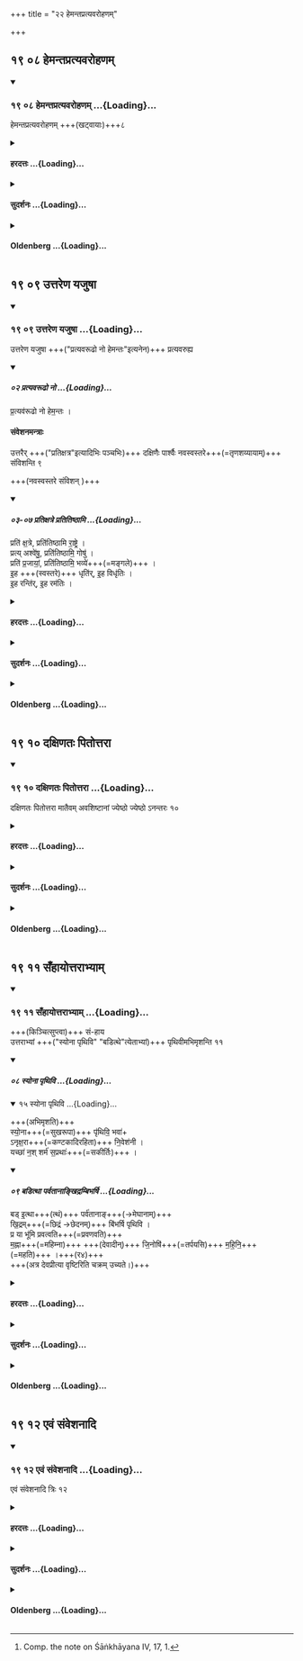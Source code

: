 +++
title = "२२ हेमन्तप्रत्यवरोहणम्"

+++


## १९ ०८ हेमन्तप्रत्यवरोहणम्

<div class="js_include" includetitle="true" newlevelforh1="3" unfilled url="/vedAH_yajuH/taittirIyam/sUtram/ApastambaH/gRhyam/sUtra-pAThaH/vishvAsa-prastutiH/22_hemantapratyavarohaNam/19_08_hemantapratyavarohaNam.md">
<details open><summary><h3>१९ ०८ हेमन्तप्रत्यवरोहणम् ...{Loading}...</h3></summary>

हेमन्तप्रत्यवरोहणम् +++(खट्वायाः)+++८  

</details>
</div>
<div class="js_include collapsed" newlevelforh1="4" title="हरदत्तः" unfilled url="/vedAH_yajuH/taittirIyam/sUtram/ApastambaH/gRhyam/sUtra-pAThaH/haradattaH/22_hemantapratyavarohaNam/19_08_hemantapratyavarohaNam.md">
<details><summary><h4>हरदत्तः ...{Loading}...</h4></summary>

+++(सम्पादकटिप्पनी - सूत्रमिदमग्रिमे व्याख्यातम् ।)+++

</details>
</div>
<div class="js_include collapsed" newlevelforh1="4" title="सुदर्शनः" unfilled url="/vedAH_yajuH/taittirIyam/sUtram/ApastambaH/gRhyam/sUtra-pAThaH/sudarshanaH/22_hemantapratyavarohaNam/19_08_hemantapratyavarohaNam.md">
<details><summary><h4>सुदर्शनः ...{Loading}...</h4></summary>

+++(सम्पादकटिप्पनी - सूत्रमिदमग्रिमे व्याख्यातम् ।)+++
</details>
</div>
<div class="js_include collapsed" newlevelforh1="4" title="Oldenberg" unfilled url="/vedAH_yajuH/taittirIyam/sUtram/ApastambaH/gRhyam/sUtra-pAThaH/oldenberg/22_hemantapratyavarohaNam/19_08_hemantapratyavarohaNam.md">
<details><summary><h4>Oldenberg ...{Loading}...</h4></summary>

8. [^1]  (Now follows) the 'redescent' in the winter.


[^1]:  Comp. the note on Śāṅkhāyana IV, 17, 1.

</details>
</div>

## १९ ०९ उत्तरेण यजुषा

<div class="js_include" includetitle="true" newlevelforh1="3" unfilled url="/vedAH_yajuH/taittirIyam/sUtram/ApastambaH/gRhyam/sUtra-pAThaH/vishvAsa-prastutiH/22_hemantapratyavarohaNam/19_09_uttareNa_yajuShA.md">
<details open><summary><h3>१९ ०९ उत्तरेण यजुषा ...{Loading}...</h3></summary>

उत्तरेण यजुषा +++("प्रत्यवरूढो नो हेमन्तः"इत्यनेन)+++ प्रत्यवरुह्य  

<div class="js_include" includetitle="false" newlevelforh1="2" unfilled="" url="/vedAH_yajuH/taittirIyam/sUtram/ApastambaH/gRhyam/ekAgnikANDam/vishvAsa-prastutiH/2_18/02_pratyavarUDho_no.md">
<details open=""><summary><h5>०२ प्रत्यवरूढो नो ...{Loading}...</h5></summary>


प्र॒त्यव॑रूढो नो हेम॒न्तः ।  

</details>
</div>

#### संवेशनमन्त्राः  
उत्तरैर् +++("प्रतिक्षत्र"इत्यादिभिः पञ्चभिः)+++ दक्षिणैः पार्श्वैः नवस्वस्तरे+++(=तृणशय्यायाम्)+++ संविशन्ति ९  

+++(नवस्वस्तरे संविशन् )+++  
<div class="js_include" includetitle="false" newlevelforh1="2" unfilled="" url="/vedAH_yajuH/taittirIyam/sUtram/ApastambaH/gRhyam/ekAgnikANDam/vishvAsa-prastutiH/2_18/03-07_pratixatre_pratitiShThAmi.md">
<details open=""><summary><h5>०३-०७ प्रतिक्षत्रे प्रतितिष्ठामि ...{Loading}...</h5></summary>


प्रति॑ क्ष॒त्रे, प्रति॑तिष्ठामि रा॒ष्ट्रे ।  
प्रत्य् अश्वे॑षु॒, प्रति॑तिष्ठामि॒ गोषु॑ ।  
प्रति॑ प्र॒जायां॒, प्रति॑तिष्ठामि॒ भव्ये॑+++(=मङ्गले)+++ ।  
इ॒ह +++(स्वस्तरे)+++ धृति॑र्, इ॒ह विधृ॑तिः ।  
इ॒ह रन्ति॑र्, इ॒ह रम॑तिः ।  

</details>
</div>
</details>
</div>
<div class="js_include collapsed" newlevelforh1="4" title="हरदत्तः" unfilled url="/vedAH_yajuH/taittirIyam/sUtram/ApastambaH/gRhyam/sUtra-pAThaH/haradattaH/22_hemantapratyavarohaNam/19_09_uttareNa_yajuShA.md">
<details><summary><h4>हरदत्तः ...{Loading}...</h4></summary>

हेमन्तप्रत्यवरोहणं नाम कर्म नित्यं संवत्सरे संवत्सरे कर्तव्यम्, तदुपदिश्यते—हेमन्ते प्राप्ते खट्वां विहाय पलालस्वस्तरे शेते ।
हेमन्तं ऋतुं प्रति खट्वाया अवरोहणं **हेमन्तप्रत्यवरोहणं, तदुत्तरेण यजुषा** कर्तव्यं "प्रत्यवरूढो नो हेमन्त" इत्यनेन ।
कः पुनरस्य कालः? यस्यां व्युष्टायां हेमन्तः प्रवर्तते शरन्निवर्तते, सा रात्रिरस्य कालः ।
(अपर आह–मार्गशीर्ष्यां पौर्णमास्यामस्तमिते स्थालीपाकान्ते प्रत्यवरोहणं सर्वेषां प्रसिद्धत्वादिति ।
अन्ये—मार्गशीर्ष्यां पौर्णमास्यामित्यनुवर्तयन्ति । )
तत्र प्रत्यवरुह्य तत **उत्तरैर्** मन्त्रैः "प्रतिक्षत्र" इत्यादिभिः पञ्चभिः **नवस्वस्तरे** नवैः पलाशैः कस्पिते शयनीये **दक्षिणैः पार्श्वैः** दक्षिणानि पार्श्वान्यधः कृत्वा **संविशन्ति** शेरते ।
गृहमेधिनः अमात्याश्च पुत्रादयः कुमार्यश्चाप्रत्ताः ।
नित्यस्यैव संवेशनस्य नियमविधिरयम्—निशायां यत्संवेशनं संवप्नार्थं तदस्यां निशायामेव कर्तव्यमिति ।
प्रत्यवरोहणमन्त्रोऽपि तस्मिन्नेव काले वक्तव्यः ॥८॥

</details>
</div>
<div class="js_include collapsed" newlevelforh1="4" title="सुदर्शनः" unfilled url="/vedAH_yajuH/taittirIyam/sUtram/ApastambaH/gRhyam/sUtra-pAThaH/sudarshanaH/22_hemantapratyavarohaNam/19_09_uttareNa_yajuShA.md">
<details><summary><h4>सुदर्शनः ...{Loading}...</h4></summary>

यस्मिन् कर्माणि हेमन्ते खष्ट्वातः प्रत्यवरोहणं तद्धे**मन्तप्रत्यवरोहणं** नाम कर्मोपदिश्यत इति शेषः ।
अस्मादेव च योगिकान्नामधेयात् "प्रत्यवरूढो नो हेमन्तः" इति मन्त्रलिङ्गाच्चेदं कर्म हेमन्ते प्रथमायां रात्रौ कर्तव्यमिति विधिः कल्प्यते ।
केचित्–"मार्गशीर्ष्यां पौर्णमास्यामस्तमिते" (आप.गृ.१९-३.) इत्यनुवर्तनात्तत्रेदं कर्तव्यमिति ॥८॥
**उत्तरेण यजुषा** "प्रत्यवरूढो नो हेमन्तः" इत्यनेन गृहस्थः पत्न्यादयश्च **नवस्वस्तरे** आरुह्य खष्ट्वातो हेमन्ते प्रत्यवरोहन्ति यावद्धेमन्तस्तावत्खष्ट्वां शय्यां विमुच्य नवस्वस्तर एव शयीमहीति बुद्धिं कुर्वन्तीत्यर्थः ।
न पुनः पूर्वमदृष्टार्थं खष्ट्वामारुह्य मन्त्रेण स्वस्तरं प्रत्यवरोहन्तीति ।
अनन्तरम् **उत्तरैर्**मन्त्रैः "प्रतिक्षत्रे" इत्यादिभिः प्रथमैः पञ्चभिः ।
**नवस्वस्तरे** नवैः पलाशैः कल्पिते शयनीये **दक्षिणैः पार्श्वैः**
दक्षिणानि पार्श्वान्यधः कृत्वा प्रक्छिरसस् **संविशन्ति** ॥९॥
</details>
</div>
<div class="js_include collapsed" newlevelforh1="4" title="Oldenberg" unfilled url="/vedAH_yajuH/taittirIyam/sUtram/ApastambaH/gRhyam/sUtra-pAThaH/oldenberg/22_hemantapratyavarohaNam/19_09_uttareNa_yajuShA.md">
<details><summary><h4>Oldenberg ...{Loading}...</h4></summary>

9. With the next Yajus (II, 18, 2) they 'redescend' (or take as their sleeping-place a layer of straw instead of the high bedsteads which they have used before). With the next Yajus formulas (II, 18, 3-7) they lie down on a new layer (of straw) on their right sides,

</details>
</div>

## १९ १० दक्षिणतः पितोत्तरा

<div class="js_include" includetitle="true" newlevelforh1="3" unfilled url="/vedAH_yajuH/taittirIyam/sUtram/ApastambaH/gRhyam/sUtra-pAThaH/vishvAsa-prastutiH/22_hemantapratyavarohaNam/19_10_daxiNataH_pitottarA.md">
<details open><summary><h3>१९ १० दक्षिणतः पितोत्तरा ...{Loading}...</h3></summary>

दक्षिणतः पितोत्तरा मातैवम् अवशिष्टानां ज्येष्ठो ज्येष्ठो ऽनन्तरः १०  

</details>
</div>
<div class="js_include collapsed" newlevelforh1="4" title="हरदत्तः" unfilled url="/vedAH_yajuH/taittirIyam/sUtram/ApastambaH/gRhyam/sUtra-pAThaH/haradattaH/22_hemantapratyavarohaNam/19_10_daxiNataH_pitottarA.md">
<details><summary><h4>हरदत्तः ...{Loading}...</h4></summary>

तेषां संविशतां यः **पिता** स **दक्षिणश्**शेते या माता सो**त्तरा** ।
तयोरन्योन्यापेक्ष दक्षिणोत्तरत्वं "सामात्यः प्राक्शिरा उदङ्मुखः" (आश्व.गृ.२-३-६) इत्याश्वलायनः ।
"मन्त्रविदो मन्त्रान् जपेयुः" (अश्व.गृ.२-३-९.) इति च ॥९॥
**अवशिष्टा** अमात्यास्तेषां यो यो **ज्येष्ठः** कुमारः कुमारी वा स पितुर्दक्षिणतः तदनन्तरो मातुरुत्तरतः ।
तृतीयः प्रथमस्य दक्षिणतः । चतुर्थो द्वितीयस्योत्तरत इत्यादि ।
अन्ये मातुरेवोत्तरतोऽनुज्येष्ठं संवेशनमिच्छन्ति ।
सर्वे प्राक्शिरसः उदङ्मुखाः मन्त्रविदश्च मन्त्रान् जपेयुः ।
अनन्तरवचनं संश्लेषार्थम् ॥१०॥

</details>
</div>
<div class="js_include collapsed" newlevelforh1="4" title="सुदर्शनः" unfilled url="/vedAH_yajuH/taittirIyam/sUtram/ApastambaH/gRhyam/sUtra-pAThaH/sudarshanaH/22_hemantapratyavarohaNam/19_10_daxiNataH_pitottarA.md">
<details><summary><h4>सुदर्शनः ...{Loading}...</h4></summary>

**दक्षिणतः पितोत्तरा मातेति** दक्षिणोत्तरत्वमन्योन्यापेक्षम् ।
**अवशिष्टानां** पुत्रादीनां मध्ये यो यो **ज्येष्ठः** पुत्रो दुहिता वा स स दक्षिणोऽनन्तरश्च, यो यः कनीयान् स स उत्तरोऽनन्तरश्च ; एवमित्यतिदेशात् ।
एतदुक्तं भवति– यस्सर्वज्येष्ठस्स मातुरुत्तरोऽनन्तरः, यो द्वितीयो ज्येष्ठस्स सर्वज्येष्ठस्य उत्तरोऽनन्तर इत्यादि ।
केचित्—सर्वज्येष्ठः पितुर्दक्षिणस्तदनन्तरज्येष्ठो मातुरुत्तर इत्यादीति ॥१०॥
</details>
</div>
<div class="js_include collapsed" newlevelforh1="4" title="Oldenberg" unfilled url="/vedAH_yajuH/taittirIyam/sUtram/ApastambaH/gRhyam/sUtra-pAThaH/oldenberg/22_hemantapratyavarohaNam/19_10_daxiNataH_pitottarA.md">
<details><summary><h4>Oldenberg ...{Loading}...</h4></summary>

10. The father to the south, the mother to the north (of him), and so the others, one after the other from the eldest to the youngest.

</details>
</div>

## १९ ११ सँहायोत्तराभ्याम्

<div class="js_include" includetitle="true" newlevelforh1="3" unfilled url="/vedAH_yajuH/taittirIyam/sUtram/ApastambaH/gRhyam/sUtra-pAThaH/vishvAsa-prastutiH/22_hemantapratyavarohaNam/19_11_sa.NhAyottarAbhyAm.md">
<details open><summary><h3>१९ ११ सँहायोत्तराभ्याम् ...{Loading}...</h3></summary>

+++(किञ्चित्सुप्त्वा)+++ सं-हाय  
उत्तराभ्यां +++("स्योना पृथिवि" "बडित्थे"त्येताभ्यां)+++ पृथिवीमभिमृशन्ति ११  
<div class="js_include" includetitle="true" newlevelforh1="2" unfilled="" url="/vedAH_yajuH/taittirIyam/sUtram/ApastambaH/gRhyam/ekAgnikANDam/vishvAsa-prastutiH/2_18/08_syonA_pRthivi.md">
<details open=""><summary><h5>०८ स्योना पृथिवि ...{Loading}...</h5></summary>
<div class="js_include" includetitle="false" newlevelforh1="2" unfilled="" url="/vedAH_Rk/shAkalam/saMhitA/vishvAsa-prastutiH/01/022/15_syonA_pRthivi.md">
<details open=""><summary><h7>१५ स्योना पृथिवि ...{Loading}...</h7></summary>


+++(अभिमृशति)+++  
स्यो॒ना+++(=सुखरूपा)+++ पृ॑थिवि॒ भवा॑+  
ऽनृक्ष॒रा+++(=कण्टकादिरहिता)+++ नि॒वेश॑नी ।  
यच्छा॑ न॒श् शर्म॑ स॒प्रथाः॑+++(=सकीर्तिः)+++ ।

</details>
</div>
</details>
</div>
<div class="js_include" includetitle="false" newlevelforh1="2" unfilled="" url="/vedAH_yajuH/taittirIyam/sUtram/ApastambaH/gRhyam/ekAgnikANDam/vishvAsa-prastutiH/2_18/09_baDitthA_parvatAnAnkhidrambibharShi.md">
<details open=""><summary><h5>०९ बडित्था पर्वतानाङ्खिद्रम्बिभर्षि ...{Loading}...</h5></summary>



बड् इ॒त्था+++(त्थं)+++ पर्व॑तानाङ्+++(→मेघानाम्)+++  
खि॒द्रम्+++(=छिद्रं →छेदनम्)+++ बि॑भर्षि पृथिवि ।  
प्र या भू॑मि प्रवत्वति+++(=प्रवणवति)+++  
म॒ह्ना+++(=महिम्ना)+++ +++(देवादीन्)+++ जि॒नोषि॑+++(=तर्पयसि)+++ म॒हि॒नि॒+++(=महति)+++ ।+++(र४)+++  
+++(अत्र देवप्रीत्या वृष्टिरिति चक्रम् उच्यते।)+++

</details>
</div>
</details>
</div>
<div class="js_include collapsed" newlevelforh1="4" title="हरदत्तः" unfilled url="/vedAH_yajuH/taittirIyam/sUtram/ApastambaH/gRhyam/sUtra-pAThaH/haradattaH/22_hemantapratyavarohaNam/19_11_sa.NhAyottarAbhyAm.md">
<details><summary><h4>हरदत्तः ...{Loading}...</h4></summary>

एवं संविश्य किञ्चित् सुप्त्वा **संहाय** सम्पूर्वो जहातिः शयनादुत्थायासने दृष्टः, "कलिश्शयानो भवति संजिहानस्तु द्वापर" इति ।
(ऐतरेय ब्रा.पं.७)उत्त्थायाचम्यो**त्तराभ्यां** ऋग्भ्यां "स्योना पृथिवि" "बडित्थे"त्येताभ्यां पृथिवीमभिमृशेयुः ॥११॥


</details>
</div>
<div class="js_include collapsed" newlevelforh1="4" title="सुदर्शनः" unfilled url="/vedAH_yajuH/taittirIyam/sUtram/ApastambaH/gRhyam/sUtra-pAThaH/sudarshanaH/22_hemantapratyavarohaNam/19_11_sa.NhAyottarAbhyAm.md">
<details><summary><h4>सुदर्शनः ...{Loading}...</h4></summary>

**संहाय** सङ्गता एव शयित्वा, न पुनः पृथक्पृथक् । ततस्स्वस्तरादवरुह्य **उत्तराभ्याम्** ऋग्भ्यां **पृथिवीमभिमृशन्ति**।
अत्र च मन्त्रोच्चारणयोग्यानामेव, न त्वमन्त्रवतामपि वाचनम् ॥११॥
</details>
</div>
<div class="js_include collapsed" newlevelforh1="4" title="Oldenberg" unfilled url="/vedAH_yajuH/taittirIyam/sUtram/ApastambaH/gRhyam/sUtra-pAThaH/oldenberg/22_hemantapratyavarohaNam/19_11_sa.NhAyottarAbhyAm.md">
<details><summary><h4>Oldenberg ...{Loading}...</h4></summary>

11. After he has arisen, he touches the earth with the next two (verses, II, 18, 8. 9).

</details>
</div>

## १९ १२ एवं संवेशनादि

<div class="js_include" includetitle="true" newlevelforh1="3" unfilled url="/vedAH_yajuH/taittirIyam/sUtram/ApastambaH/gRhyam/sUtra-pAThaH/vishvAsa-prastutiH/22_hemantapratyavarohaNam/19_12_evaM_saMveshanAdi.md">
<details open><summary><h3>१९ १२ एवं संवेशनादि ...{Loading}...</h3></summary>

एवं संवेशनादि त्रिः १२  

</details>
</div>
<div class="js_include collapsed" newlevelforh1="4" title="हरदत्तः" unfilled url="/vedAH_yajuH/taittirIyam/sUtram/ApastambaH/gRhyam/sUtra-pAThaH/haradattaH/22_hemantapratyavarohaNam/19_12_evaM_saMveshanAdi.md">
<details><summary><h4>हरदत्तः ...{Loading}...</h4></summary>

**एवं** संवेशनं संहायाभिमर्शनं च मन्त्रवत् त्रिरावर्तनीयमित्यर्थः ।
प्रत्यवरोहणं तु सकृदेव ।
"उदित आदित्ये सौर्याणि स्वस्त्ययनानि च जपित्वाऽन्नं संस्कृत्य ब्राह्मणान् भोजयित्वा स्वस्त्ययनं वाचयित्वा"(आश्व.गृ.४-६-१८.) इत्याश्वलायनः ॥१२॥

</details>
</div>
<div class="js_include collapsed" newlevelforh1="4" title="सुदर्शनः" unfilled url="/vedAH_yajuH/taittirIyam/sUtram/ApastambaH/gRhyam/sUtra-pAThaH/sudarshanaH/22_hemantapratyavarohaNam/19_12_evaM_saMveshanAdi.md">
<details><summary><h4>सुदर्शनः ...{Loading}...</h4></summary>

**एवमेतत्संवेशनादि** समन्त्रकमेव **त्रिर्** आवर्तनीयम् ।
कथं पुनः उदगयनपूर्वपक्षाहःपुण्याहेषु कार्याणि (आप.गृ.१-२.) इत्यहः पुण्याहविधाने सति, तद्विरुद्धरात्राविदं कर्तव्यमित्युपदिश्यते ? उच्यते–नैवात्र संवेशेनं विधीयते, येनेदमह्नि पुण्याहे स्यात् ।
किं तर्हि ? यदेव रागप्राप्तं रात्रौ संवेशनं तदादृत्य मन्त्रा नियमाश्च विधीयन्ते ; यथा रागप्राप्तं भोजनमाश्रित्य उपस्तरणप्राणाग्निहोत्रादयः ।
यथा वा "पयस्वतीरोषधयः इति पुरा बर्हिष आहर्तोर्जायापती अश्नीतः" (आप.श्रौ.४-२-३.) इत्यादि ।
तेन रात्रावेवेदं कर्मेत्युपपन्नम् ।
अन्ते च ब्राह्मणभोजनम्– "शुचीन् मन्त्रवतस्सर्वकृत्येषु भोजयेत्" (आप.ध.२-१५-११) इति वचनात् ॥१२॥
अथेशानबलिर्नाम नित्यः पाकयज्ञो मन्त्राम्नानक्रमप्राप्तो व्याख्यायते तस्य च सामान्यविधिसिद्धोदगयनादिरेव कालः, इह सर्पबलिवत्कालविशेषस्यानुपदेशात् ।
ततश्च प्रतिसंवत्सरमिदं कर्म नावर्तनीयम् ; सकृत्कृते कृतश्शास्त्रार्थः इति न्यायात् ।
केचित्— शास्त्रान्तरात् प्रतिसंवत्त्सरमावृत्तिः सकृत्प्रयोगश्च विकल्प्यते ।
तथा शास्त्रान्तरादेव गवां शान्त्यर्थः पुत्रादिकामार्थश्च प्रयोगः प्रत्येतव्य इति ।
</details>
</div>
<div class="js_include collapsed" newlevelforh1="4" title="Oldenberg" unfilled url="/vedAH_yajuH/taittirIyam/sUtram/ApastambaH/gRhyam/sUtra-pAThaH/oldenberg/22_hemantapratyavarohaNam/19_12_evaM_saMveshanAdi.md">
<details><summary><h4>Oldenberg ...{Loading}...</h4></summary>

12. In the same way the lying down, &c., is repeated thrice.

</details>
</div>
